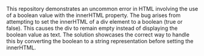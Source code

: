 This repository demonstrates an uncommon error in HTML involving the use of a boolean value with the innerHTML property.  The bug arises from attempting to set the innerHTML of a div element to a boolean (true or false). This causes the div to remain empty instead of displaying the boolean value as text. The solution showcases the correct way to handle this by converting the boolean to a string representation before setting the innerHTML.